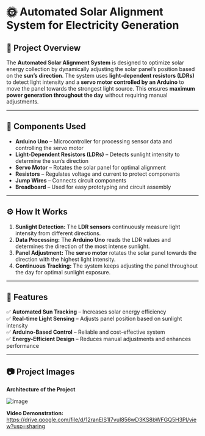 # 🌞 Automated Solar Alignment System for Electricity Generation  

## 📌 Project Overview  
The **Automated Solar Alignment System** is designed to optimize solar energy collection by dynamically adjusting the solar panel’s position based on the **sun’s direction**. The system uses **light-dependent resistors (LDRs)** to detect light intensity and a **servo motor controlled by an Arduino** to move the panel towards the strongest light source. This ensures **maximum power generation throughout the day** without requiring manual adjustments.  

---

## 🔧 Components Used  
- **Arduino Uno** – Microcontroller for processing sensor data and controlling the servo motor  
- **Light-Dependent Resistors (LDRs)** – Detects sunlight intensity to determine the sun’s direction  
- **Servo Motor** – Rotates the solar panel for optimal alignment  
- **Resistors** – Regulates voltage and current to protect components  
- **Jump Wires** – Connects circuit components  
- **Breadboard** – Used for easy prototyping and circuit assembly  

---

## ⚙️ How It Works  
1. **Sunlight Detection:** The **LDR sensors** continuously measure light intensity from different directions.  
2. **Data Processing:** The **Arduino Uno** reads the LDR values and determines the direction of the most intense sunlight.  
3. **Panel Adjustment:** The **servo motor** rotates the solar panel towards the direction with the highest light intensity.  
4. **Continuous Tracking:** The system keeps adjusting the panel throughout the day for optimal sunlight exposure.  

---

## 🚀 Features  
✅ **Automated Sun Tracking** – Increases solar energy efficiency  
✅ **Real-time Light Sensing** – Adjusts panel position based on sunlight intensity  
✅ **Arduino-Based Control** – Reliable and cost-effective system  
✅ **Energy-Efficient Design** – Reduces manual adjustments and enhances performance  

---

## 📷 Project Images  
**Architecture of the Project**

![image](https://github.com/user-attachments/assets/dae77fdb-234b-453d-b88c-ecfad124f3f7)

**Video Demonstration:**
https://drive.google.com/file/d/12ranElS1I7vuI856wD3KS8bWFGQ5H3Pl/view?usp=sharing
